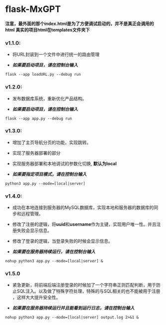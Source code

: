 # flask-MxGPT

**注意，最外面的那个index.html是为了方便调试启动的，并不是真正会调用的html
真实的项目html在templates文件夹下**

### v1.1.0:
* 将URL封装到一个文件中进行统一的路由管理

* ***如果要启动项目，请在控制台输入***
```angular2html
flask --app loadURL.py --debug run
```

### v1.2.0:
* 发布数据库系统，重新优化产品结构。

* ***如果要启动项目，请在控制台输入***
```angular2html
flask --app app.py --debug run
```

### v1.3.0:
* 增加了主页导航分页的功能，实现跳转。
* 实现了服务器部署的部分
* 实现服务器部署和本地调试的参数化切换, **默认为local**

* ***如果要指定项目模式，请在控制台输入***
```angular2html
python3 app.py --mode=[local|server]
```

### v1.4.0:
* 成功在本地连接到服务器的MySQL数据库，实现本地和服务器的数据库的同步和远程管理。
* 修改了注册的逻辑，将**uuid**和**username**作为主键，实现用户唯一性。并且注册失败会显示信息。
* 修改了登录的逻辑，当登录失败的时候会显示信息。

* ***如果要在服务器持续运行，请在控制台输入***
```angular2html
nohup python3 app.py --mode=[local|server] &
```

### v1.5.0
* 紧急更新，将前端后端注册登录的时候加了一个字符串正则匹配判断，用于防止SQL注入。以及做了特殊字符处理，特殊的与SQL相关的也不能被用于注册
，这样大大提升安全性。

* ***如果要在服务器持续运行并且能看到运行日志，请在控制台输入***
```angular2html
nohup python3 app.py --mode=[local|server] output.log 2>&1 &
```